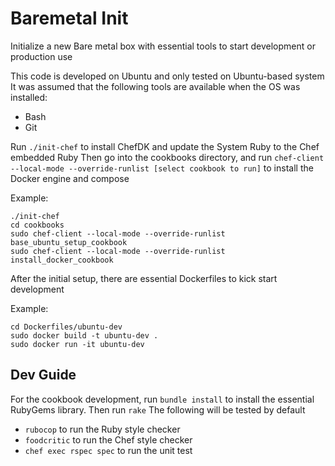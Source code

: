 # Baremetal Init
Initialize a new Bare metal box with essential tools to start development or production use

This code is developed on Ubuntu and only tested on Ubuntu-based system
It was assumed that the following tools are available when the OS was installed:
- Bash
- Git

Run `./init-chef` to install ChefDK and update the System Ruby to the Chef embedded Ruby
Then go into the cookbooks directory, and run `chef-client --local-mode --override-runlist [select cookbook to run]` to install the Docker engine and compose

Example:
```
./init-chef
cd cookbooks
sudo chef-client --local-mode --override-runlist base_ubuntu_setup_cookbook
sudo chef-client --local-mode --override-runlist install_docker_cookbook
```

After the initial setup, there are essential Dockerfiles to kick start development

Example:
```
cd Dockerfiles/ubuntu-dev
sudo docker build -t ubuntu-dev .
sudo docker run -it ubuntu-dev
```

## Dev Guide
For the cookbook development, run `bundle install` to install the essential RubyGems library. Then run `rake`
The following will be tested by default
- `rubocop` to run the Ruby style checker
- `foodcritic` to run the Chef style checker
- `chef exec rspec spec` to run the unit test
